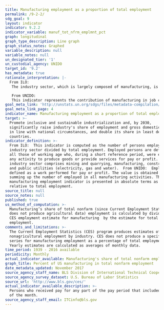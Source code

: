 ```yaml
---
title: Manufacturing employment as a proportion of total employment
permalink: /9-2-2/
sdg_goal: 9
layout: indicator
indicator: 9.2.2
indicator_variable: manuf_tot_nfrm_emplmnt_pct
graph: longitudinal
graph_type_description: Line graph
graph_status_notes: Graphed
variable_description: null
variable_notes: null
un_designated_tier: '1'
un_custodial_agency: UNIDO
target_id: '9.2'
has_metadata: true
rationale_interpretation: |-
  From ILO: 
   The industry sector, which is largely composed of manufacturing, is central to the economy given its significant contribution to national product and employment. It impacts also other aspects of life such as health and the environment. The industry sector being a major source of job creation (directly and indirectly), the study of trends and patterns of the share and growth of employment in industry can reveal valuable information on the labour market configuration and the situation in terms of social cohesion. 

   From UNIDO: 
   This indicator represents the contribution of manufacturing in job creation. It is universally important indicator. For industrialized countries it represents sustained growth, for developing countries it shows the ability of manufacturing to absorb surplus labour from traditional sectors. Compared to the indicator 9.2.1 it measures the labour productivity ' another key indicator for measuring technological progress.
goal_meta_link: 'http://unstats.un.org/sdgs/files/metadata-compilation/Metadata-Goal-9.pdf'
goal_meta_link_page: 4
indicator_name: Manufacturing employment as a proportion of total employment
target: >-
  Promote inclusive and sustainable industrialization and, by 2030,
  significantly raise industry's share of employment and gross domestic product,
  in line with national circumstances, and double its share in least developed
  countries.
indicator_definition: >-
  From ILO:  This indicator is computed as the number of persons employed in the
  industry sector divided by total employment. Employed persons are defined as
  all those of working age who, during a short reference period, were engaged in
  any activity to produce goods or provide services for pay or profit. The
  industry sector comprises mining and quarrying, manufacturing, construction
  and public utilities (electricity, gas and water).  From UNIDO:  Employment is
  defined as a work performed for pay or profit. The value is obtained by
  summing up the number of employed in all manufacturing activities. The
  manufacturing employment indicator is presented in absolute terms as well as
  relative to total employment.
source_title: null
source_notes: null
published: true
us_method_of_computation: >-
  Manufacturing’s share of total nonfarm (since Current Employment Statistics
  does not produce agricultural data) employment is calculated by dividing the
  CES employment estimate for manufacturing  by the estimate for total nonfarm
  employment.
comments_and_limitations: >-
  The Current Employment Statistics (CES) program produces estimates of
  nonagricultural employment by industry. CES does not produce a specific data
  series for manufacturing employment as a percentage of total employment.
  Yearly estimates are calculated as averages of monthly data.
time_period: 1939 - 2016 available
periodicity: Monthly
actual_indicator_available: Manufacturing's share of total nonfarm employment
graph_title: Percent of US manufacturing in total nonfarm employment
date_metadata_updated: November 2017
source_agency_staff_name: BLS Division of International Technical Cooperation staff
source_agency_survey_dataset: U.S. Bureau of Labor Statistics
source_url: 'http://www.bls.gov/ces/'
actual_indicator_available_description: >-
  Persons who received pay for any part of the pay period that included the 12th
  of the month.
source_agency_staff_email: ITCinfo@bls.gov
---
```

